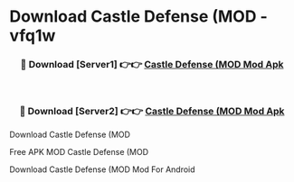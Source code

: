 # Download Castle Defense (MOD - vfq1w



<div align="center">
<h3>🔴 Download [Server1] 👉👉 <a href="https://momento.my/?title=Castle_Defense_(MOD">Castle Defense (MOD Mod Apk</a></h3><br>

<h3>🔴 Download [Server2] 👉👉 <a href="https://momento.my/?title=Castle_Defense_(MOD">Castle Defense (MOD Mod Apk</a></h3>
</div>



Download Castle Defense (MOD 

Free APK MOD Castle Defense (MOD 

Download Castle Defense (MOD Mod For Android
